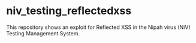 # niv_testing_reflectedxss
This repository shows an exploit for Reflected XSS in the Nipah virus (NiV) Testing Management System.
